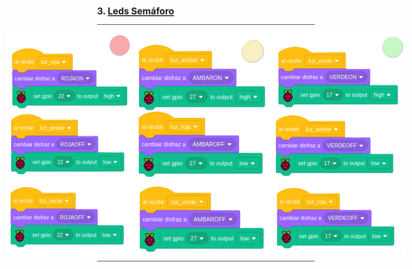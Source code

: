 ## 3. [Leds Semáforo](README.md)

---

<div style="display: flex; justify-content: center;">
  <img src="img/ledRojaSemaforo.png">
  <img src="img/letAmarillaSemaforo.png">
  <img src="img/ledVerdeSemaforo.png">
</div>

---
